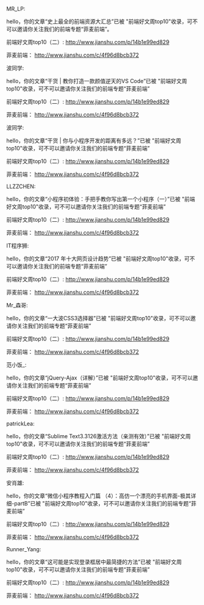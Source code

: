 
MR_LP:

hello，你的文章“史上最全的前端资源大汇总”已被 "前端好文周top10"收录，可不可以邀请你关注我们的前端专题“菲麦前端”。

前端好文周top10（二）:
http://www.jianshu.com/p/14b1e99ed829

菲麦前端：
http://www.jianshu.com/c/4f96d8bcb372


波同学:

hello，你的文章“干货 | 教你打造一款颜值逆天的VS Code”已被 "前端好文周top10"收录，可不可以邀请你关注我们的前端专题“菲麦前端”

前端好文周top10（二）:
http://www.jianshu.com/p/14b1e99ed829

菲麦前端：
http://www.jianshu.com/c/4f96d8bcb372


波同学:

hello，你的文章“干货 | 你与小程序开发的距离有多远？”已被 "前端好文周top10"收录，可不可以邀请你关注我们的前端专题“菲麦前端”

前端好文周top10（二）:
http://www.jianshu.com/p/14b1e99ed829

菲麦前端：
http://www.jianshu.com/c/4f96d8bcb372


LLZZCHEN:

hello，你的文章“小程序初体验：手把手教你写出第一个小程序（一）”已被 "前端好文周top10"收录，可不可以邀请你关注我们的前端专题“菲麦前端”

前端好文周top10（二）:
http://www.jianshu.com/p/14b1e99ed829

菲麦前端：
http://www.jianshu.com/c/4f96d8bcb372


IT程序狮:

hello，你的文章“2017 年十大网页设计趋势”已被 "前端好文周top10"收录，可不可以邀请你关注我们的前端专题“菲麦前端”

前端好文周top10（二）:
http://www.jianshu.com/p/14b1e99ed829

菲麦前端：
http://www.jianshu.com/c/4f96d8bcb372


Mr_森哥:

hello，你的文章“一大波CSS3选择器”已被 "前端好文周top10"收录，可不可以邀请你关注我们的前端专题“菲麦前端”

前端好文周top10（二）:
http://www.jianshu.com/p/14b1e99ed829

菲麦前端：
http://www.jianshu.com/c/4f96d8bcb372


范小饭_:

hello，你的文章“jQuery-Ajax（详解）”已被 "前端好文周top10"收录，可不可以邀请你关注我们的前端专题“菲麦前端”

前端好文周top10（二）:
http://www.jianshu.com/p/14b1e99ed829

菲麦前端：
http://www.jianshu.com/c/4f96d8bcb372


patrickLea:

hello，你的文章“Sublime Text3.3126激活方法（亲测有效）”已被 "前端好文周top10"收录，可不可以邀请你关注我们的前端专题“菲麦前端”

前端好文周top10（二）:
http://www.jianshu.com/p/14b1e99ed829

菲麦前端：
http://www.jianshu.com/c/4f96d8bcb372


安肖雄:

hello，你的文章“微信小程序教程入门篇 （4）：高仿一个漂亮的手机界面-极其详细-partB”已被 "前端好文周top10"收录，可不可以邀请你关注我们的前端专题“菲麦前端”

前端好文周top10（二）:
http://www.jianshu.com/p/14b1e99ed829

菲麦前端：
http://www.jianshu.com/c/4f96d8bcb372


Runner_Yang:

hello，你的文章“这可能是实现登录框居中最简捷的方法”已被 "前端好文周top10"收录，可不可以邀请你关注我们的前端专题“菲麦前端”

前端好文周top10（二）:
http://www.jianshu.com/p/14b1e99ed829

菲麦前端：
http://www.jianshu.com/c/4f96d8bcb372

